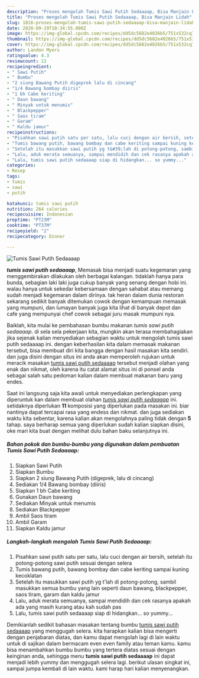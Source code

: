 ```yaml
---
description: "Proses mengolah Tumis Sawi Putih Sedaaaap, Bisa Manjain Lidah"
title: "Proses mengolah Tumis Sawi Putih Sedaaaap, Bisa Manjain Lidah"
slug: 1816-proses-mengolah-tumis-sawi-putih-sedaaaap-bisa-manjain-lidah
date: 2020-09-29T10:34:55.000Z
image: https://img-global.cpcdn.com/recipes/dd5dc5682e4026b5/751x532cq70/tumis-sawi-putih-sedaaaap-foto-resep-utama.jpg
thumbnail: https://img-global.cpcdn.com/recipes/dd5dc5682e4026b5/751x532cq70/tumis-sawi-putih-sedaaaap-foto-resep-utama.jpg
cover: https://img-global.cpcdn.com/recipes/dd5dc5682e4026b5/751x532cq70/tumis-sawi-putih-sedaaaap-foto-resep-utama.jpg
author: Landon Myers
ratingvalue: 4.3
reviewcount: 12
recipeingredient:
- " Sawi Putih"
- " Bumbu"
- "2 siung Bawang Putih digeprek lalu di cincang"
- "1/4 Bawang bombay diiris"
- "1 bh Cabe keriting"
- " Daun bawang"
- " Minyak untuk menumis"
- " Blackpepper"
- " Saos tiram"
- " Garam"
- " Kaldu jamur"
recipeinstructions:
- "Pisahkan sawi putih satu per satu, lalu cuci dengan air bersih, setelah itu potong-potong sawi putih sesuai dengan selera"
- "Tumis bawang putih, bawang bombay dan cabe keriting sampai kuning kecoklatan"
- "Setelah itu masukkan sawi putih yg t&#39;lah di potong-potong, sambil masukkan semua bumbu yang lain seperti daun bawang, blackpepper, saos tiram, garam dan kaldu jamur"
- "Lalu, aduk merata semuanya, sampai mendidih dan cek rasanya apakah ada yang masih kurang atau kah sudah pas"
- "Lalu, tumis sawi putih sedaaaap siap di hidangkan... so yummy..."
categories:
- Resep
tags:
- tumis
- sawi
- putih

katakunci: tumis sawi putih 
nutrition: 264 calories
recipecuisine: Indonesian
preptime: "PT23M"
cooktime: "PT37M"
recipeyield: "2"
recipecategory: Dinner

---
```



![Tumis Sawi Putih Sedaaaap](https://img-global.cpcdn.com/recipes/dd5dc5682e4026b5/751x532cq70/tumis-sawi-putih-sedaaaap-foto-resep-utama.jpg)

<b><i>tumis sawi putih sedaaaap</i></b>, Memasak bisa menjadi suatu kegemaran yang menggembirakan dilakukan oleh berbagai kalangan. tidaklah hanya para bunda, sebagian laki laki juga cukup banyak yang senang dengan hobi ini. walau hanya untuk sekedar kebersamaan dengan sahabat atau memang sudah menjadi kegemaran dalam dirinya. tak heran dalam dunia restoran sekarang sedikit banyak ditemukan cowok dengan kemampuan memasak yang mumpuni, dan lumayan banyak juga kita lihat di banyak depot dan cafe yang mempunyai chef cowok sebagai juru masak mumpuni nya.



Baiklah, kita mulai ke pembahasan bumbu makanan <i>tumis sawi putih sedaaaap</i>. di sela sela pekerjaan kita, mungkin akan terasa membahagiakan jika sejenak kalian menyediakan sebagian waktu untuk mengolah tumis sawi putih sedaaaap ini. dengan keberhasilan kita dalam memasak makanan tersebut, bisa membuat diri kita bangga dengan hasil masakan kita sendiri. dan juga disini dengan situs ini anda akan memperoleh rujukan untuk meracik masakan <u>tumis sawi putih sedaaaap</u> tersebut menjadi olahan yang enak dan nikmat, oleh karena itu catat alamat situs ini di ponsel anda sebagai salah satu pedoman kalian dalam membuat makanan baru yang endes.


Saat ini langsung saja kita awali untuk menyediakan perlengkapan yang diperuntuk kan dalam membuat olahan <u><i>tumis sawi putih sedaaaap</i></u> ini. setidaknya diperlukan <b>11</b> komposisi yang diperlukan pada masakan ini. biar nantinya dapat tercapai rasa yang endess dan nikmat. dan juga sediakan waktu kita sebentar, karena kalian akan mengolahnya paling tidak dengan <b>5</b> tahap. saya berharap semua yang diperlukan sudah kalian siapkan disini, oke mari kita buat dengan melihat dulu bahan baku selanjutnya ini.

<!--inarticleads1-->

##### Bahan pokok dan bumbu-bumbu yang digunakan dalam pembuatan Tumis Sawi Putih Sedaaaap:

1. Siapkan  Sawi Putih
1. Siapkan  Bumbu
1. Siapkan 2 siung Bawang Putih (digeprek, lalu di cincang)
1. Sediakan 1/4 Bawang bombay (diiris)
1. Siapkan 1 bh Cabe keriting
1. Gunakan  Daun bawang
1. Sediakan  Minyak untuk menumis
1. Sediakan  Blackpepper
1. Ambil  Saos tiram
1. Ambil  Garam
1. Siapkan  Kaldu jamur




<!--inarticleads2-->

##### Langkah-langkah mengolah Tumis Sawi Putih Sedaaaap:

1. Pisahkan sawi putih satu per satu, lalu cuci dengan air bersih, setelah itu potong-potong sawi putih sesuai dengan selera
1. Tumis bawang putih, bawang bombay dan cabe keriting sampai kuning kecoklatan
1. Setelah itu masukkan sawi putih yg t&#39;lah di potong-potong, sambil masukkan semua bumbu yang lain seperti daun bawang, blackpepper, saos tiram, garam dan kaldu jamur
1. Lalu, aduk merata semuanya, sampai mendidih dan cek rasanya apakah ada yang masih kurang atau kah sudah pas
1. Lalu, tumis sawi putih sedaaaap siap di hidangkan... so yummy...




Demikianlah sedikit bahasan masakan tentang bumbu <u>tumis sawi putih sedaaaap</u> yang menggugah selera. kita harapkan kalian bisa mengerti dengan penjabaran diatas, dan kamu dapat mengolah lagi di lain waktu untuk di sajikan dalam bermacam even even family atau teman kamu. kamu bisa menambahkan bumbu bumbu yang tertera diatas sesuai dengan keinginan anda, sehingga menu <b>tumis sawi putih sedaaaap</b> ini dapat menjadi lebih yummy dan menggugah selera lagi. berikut ulasan singkat ini, sampai jumpa kembali di lain waktu. kami harap hari kalian menyenangkan.

